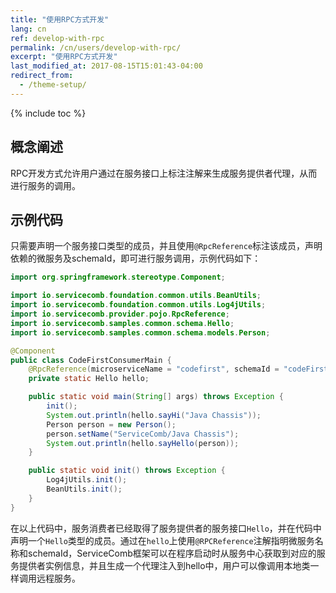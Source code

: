 ```yaml
---
title: "使用RPC方式开发"
lang: cn
ref: develop-with-rpc
permalink: /cn/users/develop-with-rpc/
excerpt: "使用RPC方式开发"
last_modified_at: 2017-08-15T15:01:43-04:00
redirect_from:
  - /theme-setup/
---
```


{% include toc %}
## 概念阐述

RPC开发方式允许用户通过在服务接口上标注注解来生成服务提供者代理，从而进行服务的调用。

## 示例代码

只需要声明一个服务接口类型的成员，并且使用`@RpcReference`标注该成员，声明依赖的微服务及schemaId，即可进行服务调用，示例代码如下：

```java
import org.springframework.stereotype.Component;

import io.servicecomb.foundation.common.utils.BeanUtils;
import io.servicecomb.foundation.common.utils.Log4jUtils;
import io.servicecomb.provider.pojo.RpcReference;
import io.servicecomb.samples.common.schema.Hello;
import io.servicecomb.samples.common.schema.models.Person;

@Component
public class CodeFirstConsumerMain {
    @RpcReference(microserviceName = "codefirst", schemaId = "codeFirstHello")
    private static Hello hello;

    public static void main(String[] args) throws Exception {
        init();
        System.out.println(hello.sayHi("Java Chassis"));
        Person person = new Person();
        person.setName("ServiceComb/Java Chassis");
        System.out.println(hello.sayHello(person));
    }

    public static void init() throws Exception {
        Log4jUtils.init();
        BeanUtils.init();
    }
}
```

在以上代码中，服务消费者已经取得了服务提供者的服务接口`Hello`，并在代码中声明一个`Hello`类型的成员。通过在`hello`上使用`@RPCReference`注解指明微服务名称和schemaId，ServiceComb框架可以在程序启动时从服务中心获取到对应的服务提供者实例信息，并且生成一个代理注入到hello中，用户可以像调用本地类一样调用远程服务。
